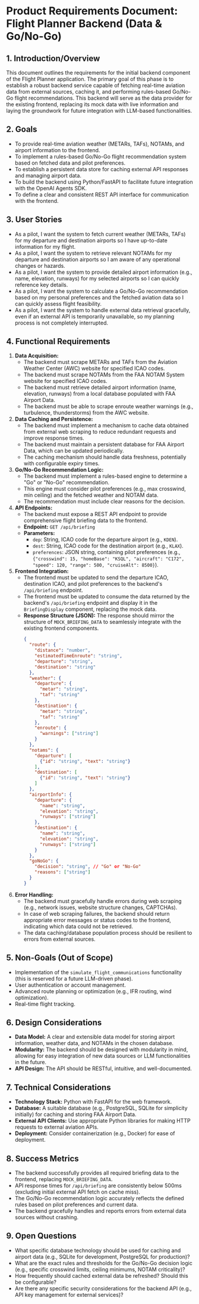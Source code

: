 # Product Requirements Document: Flight Planner Backend (Data & Go/No-Go)

## 1. Introduction/Overview

This document outlines the requirements for the initial backend component of the Flight Planner application. The primary goal of this phase is to establish a robust backend service capable of fetching real-time aviation data from external sources, caching it, and performing rules-based Go/No-Go flight recommendations. This backend will serve as the data provider for the existing frontend, replacing its mock data with live information and laying the groundwork for future integration with LLM-based functionalities.

## 2. Goals

*   To provide real-time aviation weather (METARs, TAFs), NOTAMs, and airport information to the frontend.
*   To implement a rules-based Go/No-Go flight recommendation system based on fetched data and pilot preferences.
*   To establish a persistent data store for caching external API responses and managing airport data.
*   To build the backend using Python/FastAPI to facilitate future integration with the OpenAI Agents SDK.
*   To define a clear and consistent REST API interface for communication with the frontend.

## 3. User Stories

*   As a pilot, I want the system to fetch current weather (METARs, TAFs) for my departure and destination airports so I have up-to-date information for my flight.
*   As a pilot, I want the system to retrieve relevant NOTAMs for my departure and destination airports so I am aware of any operational changes or hazards.
*   As a pilot, I want the system to provide detailed airport information (e.g., name, elevation, runways) for my selected airports so I can quickly reference key details.
*   As a pilot, I want the system to calculate a Go/No-Go recommendation based on my personal preferences and the fetched aviation data so I can quickly assess flight feasibility.
*   As a pilot, I want the system to handle external data retrieval gracefully, even if an external API is temporarily unavailable, so my planning process is not completely interrupted.

## 4. Functional Requirements

1.  **Data Acquisition:**
    *   The backend must scrape METARs and TAFs from the Aviation Weather Center (AWC) website for specified ICAO codes.
    *   The backend must scrape NOTAMs from the FAA NOTAM System website for specified ICAO codes.
    *   The backend must retrieve detailed airport information (name, elevation, runways) from a local database populated with FAA Airport Data.
    *   The backend must be able to scrape enroute weather warnings (e.g., turbulence, thunderstorms) from the AWC website.
2.  **Data Caching and Persistence:**
    *   The backend must implement a mechanism to cache data obtained from external web scraping to reduce redundant requests and improve response times.
    *   The backend must maintain a persistent database for FAA Airport Data, which can be updated periodically.
    *   The caching mechanism should handle data freshness, potentially with configurable expiry times.
3.  **Go/No-Go Recommendation Logic:**
    *   The backend must implement a rules-based engine to determine a "Go" or "No-Go" recommendation.
    *   This engine must consider pilot preferences (e.g., max crosswind, min ceiling) and the fetched weather and NOTAM data.
    *   The recommendation must include clear reasons for the decision.
4.  **API Endpoints:**
    *   The backend must expose a REST API endpoint to provide comprehensive flight briefing data to the frontend.
    *   **Endpoint:** `GET /api/briefing`
    *   **Parameters:**
        *   `dep`: String, ICAO code for the departure airport (e.g., `KDEN`).
        *   `dest`: String, ICAO code for the destination airport (e.g., `KLAX`).
        *   `preferences`: JSON string, containing pilot preferences (e.g., `{"crosswind": 15, "homeBase": "KSQL", "aircraft": "C172", "speed": 120, "range": 500, "cruiseAlt": 8500}`).
5.  **Frontend Integration:**
    *   The frontend must be updated to send the departure ICAO, destination ICAO, and pilot preferences to the backend's `/api/briefing` endpoint.
    *   The frontend must be updated to consume the data returned by the backend's `/api/briefing` endpoint and display it in the `BriefingDisplay` component, replacing the mock data.
    *   **Response Structure (JSON):** The response should mirror the structure of `MOCK_BRIEFING_DATA` to seamlessly integrate with the existing frontend components.
        ```json
        {
          "route": {
            "distance": "number",
            "estimatedTimeEnroute": "string",
            "departure": "string",
            "destination": "string"
          },
          "weather": {
            "departure": {
              "metar": "string",
              "taf": "string"
            },
            "destination": {
              "metar": "string",
              "taf": "string"
            },
            "enroute": {
              "warnings": ["string"]
            }
          },
          "notams": {
            "departure": [
              {"id": "string", "text": "string"}
            ],
            "destination": [
              {"id": "string", "text": "string"}
            ]
          },
          "airportInfo": {
            "departure": {
              "name": "string",
              "elevation": "string",
              "runways": ["string"]
            },
            "destination": {
              "name": "string",
              "elevation": "string",
              "runways": ["string"]
            }
          },
          "goNoGo": {
            "decision": "string", // "Go" or "No-Go"
            "reasons": ["string"]
          }
        }
        ```
5.  **Error Handling:**
    *   The backend must gracefully handle errors during web scraping (e.g., network issues, website structure changes, CAPTCHAs).
    *   In case of web scraping failures, the backend should return appropriate error messages or status codes to the frontend, indicating which data could not be retrieved.
    *   The data caching/database population process should be resilient to errors from external sources.

## 5. Non-Goals (Out of Scope)

*   Implementation of the `simulate_flight_communications` functionality (this is reserved for a future LLM-driven phase).
*   User authentication or account management.
*   Advanced route planning or optimization (e.g., IFR routing, wind optimization).
*   Real-time flight tracking.

## 6. Design Considerations

*   **Data Model:** A clear and extensible data model for storing airport information, weather data, and NOTAMs in the chosen database.
*   **Modularity:** The backend should be designed with modularity in mind, allowing for easy integration of new data sources or LLM functionalities in the future.
*   **API Design:** The API should be RESTful, intuitive, and well-documented.

## 7. Technical Considerations

*   **Technology Stack:** Python with FastAPI for the web framework.
*   **Database:** A suitable database (e.g., PostgreSQL, SQLite for simplicity initially) for caching and storing FAA Airport Data.
*   **External API Clients:** Use appropriate Python libraries for making HTTP requests to external aviation APIs.
*   **Deployment:** Consider containerization (e.g., Docker) for ease of deployment.

## 8. Success Metrics

*   The backend successfully provides all required briefing data to the frontend, replacing `MOCK_BRIEFING_DATA`.
*   API response times for `/api/briefing` are consistently below 500ms (excluding initial external API fetch on cache miss).
*   The Go/No-Go recommendation logic accurately reflects the defined rules based on pilot preferences and current data.
*   The backend gracefully handles and reports errors from external data sources without crashing.

## 9. Open Questions

*   What specific database technology should be used for caching and airport data (e.g., SQLite for development, PostgreSQL for production)?
*   What are the exact rules and thresholds for the Go/No-Go decision logic (e.g., specific crosswind limits, ceiling minimums, NOTAM criticality)?
*   How frequently should cached external data be refreshed? Should this be configurable?
*   Are there any specific security considerations for the backend API (e.g., API key management for external services)?